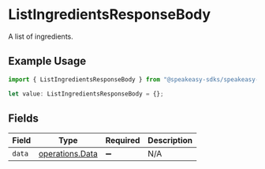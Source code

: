 # ListIngredientsResponseBody

A list of ingredients.

## Example Usage

```typescript
import { ListIngredientsResponseBody } from "@speakeasy-sdks/speakeasy-bar/sdk/models/operations";

let value: ListIngredientsResponseBody = {};
```

## Fields

| Field                                                     | Type                                                      | Required                                                  | Description                                               |
| --------------------------------------------------------- | --------------------------------------------------------- | --------------------------------------------------------- | --------------------------------------------------------- |
| `data`                                                    | [operations.Data](../../../sdk/models/operations/data.md) | :heavy_minus_sign:                                        | N/A                                                       |